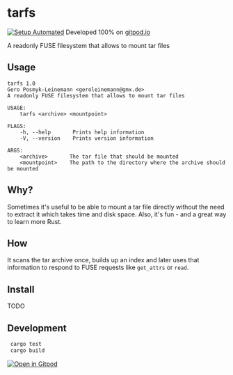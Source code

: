 # tarfs

[![Setup Automated](https://img.shields.io/badge/setup-automated-blue?logo=gitpod)](https://gitpod.io/#https://github.com/geropl/tarfs)  Developed 100% on [gitpod.io](https://gitpod.io)

A readonly FUSE filesystem that allows to mount tar files

## Usage
```
tarfs 1.0
Gero Posmyk-Leinemann <geroleinemann@gmx.de>
A readonly FUSE filesystem that allows to mount tar files

USAGE:
    tarfs <archive> <mountpoint>

FLAGS:
    -h, --help       Prints help information
    -V, --version    Prints version information

ARGS:
    <archive>       The tar file that should be mounted
    <mountpoint>    The path to the directory where the archive should be mounted
```

## Why?

Sometimes it's useful to be able to mount a tar file directly without the need to extract it which takes time and disk space.
Also, it's fun - and a great way to learn more Rust.

## How

It scans the tar archive once, builds up an index and later uses that information to respond to FUSE requests like `get_attrs` or `read`.

## Install
TODO

## Development

```Rust
 cargo test
 cargo build
```

 [![Open in Gitpod](https://gitpod.io/button/open-in-gitpod.svg)](https://gitpod.io/#https://github.com/geropl/tarfs)
